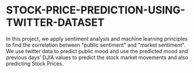 # STOCK-PRICE-PREDICTION-USING-TWITTER-DATASET
In this project, we apply sentiment analysis and machine learning principles to find the correlation between "public sentiment" and "market sentiment". We use twitter data to predict public mood and use the predicted mood and previous days’ DJIA values to predict the stock market movements and also predicting Stock Prices.
